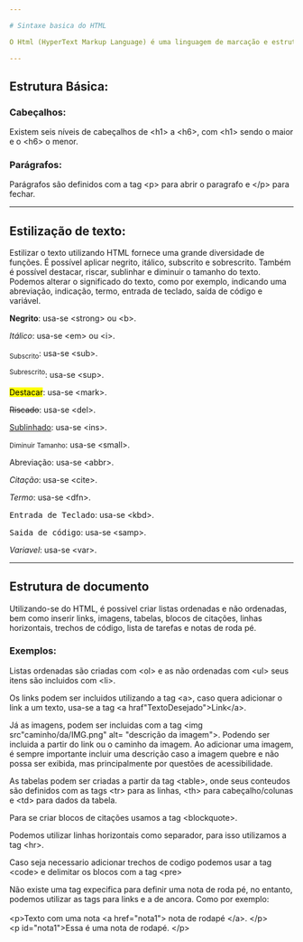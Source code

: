 ```yaml
---

# Sintaxe basica do HTML

O Html (HyperText Markup Language) é uma linguagem de marcação e estruturação das paginas web, atualmente ele está na sua quinta versão e em conjunto com o css, JavaScript, React, Node e outras linguagens, sustenta toda a rede web que temos atualmente. Ele funciona como base para a construção do conteúdo, definindo elementos como títulos, parágrafos, imagens, links e seções. Todo documento HTML começa com <!DOCTYPE html> e é seguido pelas tags \<html>, \<head>, \<title>, e \<body>.

---
```


## Estrutura Básica:

### Cabeçalhos:
Existem seis níveis de cabeçalhos de \<h1> a \<h6>, com \<h1> sendo o maior e o \<h6> o menor.

### Parágrafos:
Parágrafos são definidos com a tag \<p> para abrir o paragrafo e \</p> para fechar.

---

## Estilização de texto:
Estilizar o texto utilizando HTML fornece uma grande diversidade de funções. É possível aplicar negrito, itálico, subscrito e sobrescrito. Também é possível destacar, riscar, sublinhar e diminuir o tamanho do texto. Podemos alterar o significado do texto, como por exemplo, indicando uma abreviação, indicação, termo, entrada de teclado, saída de código e variável.

<b>Negrito</b>: usa-se \<strong> ou \<b>.

<i>Itálico</i>: usa-se \<em> ou \<i>.

<sub>Subscrito</sub>: usa-se \<sub>.

<sup>Subrescrito</sup>: usa-se \<sup>.

<mark>Destacar</mark>: usa-se \<mark>.

<del>Riscado</del>: usa-se \<del>.

<ins>Sublinhado</ins>: usa-se \<ins>.

<small>Diminuir Tamanho</small>: usa-se \<small>.

<abbr>Abreviação</abbr>: usa-se \<abbr>.

<cite>Citação</cite>: usa-se \<cite>.

<dfn>Termo</dfn>: usa-se \<dfn>.

<kbd>Entrada de Teclado</kbd>: usa-se \<kbd>.

<samp>Saida de código</samp>: usa-se \<samp>.

<var>Variavel</var>: usa-se \<var>.

---

## Estrutura de documento

Utilizando-se do HTML, é possivel criar listas ordenadas e não ordenadas, bem como inserir links, imagens, tabelas, blocos de citações, linhas horizontais, trechos de código, lista de tarefas e notas de roda pé.

### Exemplos:

Listas ordenadas são criadas com \<ol> e as não ordenadas com \<ul> seus itens são incluidos com \<li>.

Os links podem ser incluidos utilizando a tag \<a>, caso quera adicionar o link a um texto, usa-se a tag \<a hraf"TextoDesejado">Link\</a>.

Já as imagens, podem ser incluidas com a tag \<img src"caminho/da/IMG.png" alt= "descrição da imagem">. Podendo ser incluida a partir do link ou o caminho da imagem. Ao adicionar uma imagem, é sempre importante incluir uma descrição caso a imagem quebre e não possa ser exibida, mas principalmente por questões de acessibilidade.

As tabelas podem ser criadas a partir da tag \<table>, onde seus conteudos são definidos com as tags \<tr> para as linhas, \<th> para cabeçalho/colunas e \<td> para dados da tabela.

Para se criar blocos de citações usamos a tag \<blockquote>.

Podemos utilizar linhas horizontais como separador, para isso utilizamos a tag \<hr>.

Caso seja necessario adicionar trechos de codigo podemos usar a tag \<code> e delimitar os blocos com a tag \<pre>

Não existe uma tag expecifica para definir uma nota de roda pé, no entanto, podemos utilizar as tags para links e a de ancora. Como por exemplo:
<br>
<br>
\<p>Texto com uma nota \<a href="nota1"> nota de rodapé \</a>. \</p>
<br>
\<p id="nota1">Essa é uma nota de rodapé. \</p>
